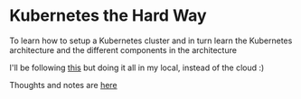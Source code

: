 # Kubernetes the Hard Way

To learn how to setup a Kubernetes cluster and in turn learn the Kubernetes 
architecture and the different components in the architecture

I'll be following [this](https://github.com/kelseyhightower/kubernetes-the-hard-way/)
but doing it all in my local, instead of the cloud :)

Thoughts and notes are [here](thoughts-and-notes.md)
